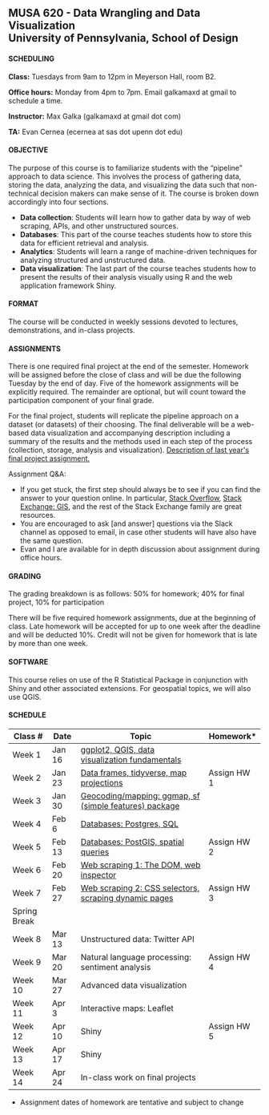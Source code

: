 ## MUSA 620 - Data Wrangling and Data Visualization<br>University of Pennsylvania, School of Design

#### SCHEDULING

**Class:** Tuesdays from 9am to 12pm in Meyerson Hall, room B2.

**Office hours:** Monday from 4pm to 7pm. Email galkamaxd at gmail to schedule a time.

**Instructor:** Max Galka (galkamaxd at gmail dot com)

**TA:** Evan Cernea (ecernea at sas dot upenn dot edu)

#### OBJECTIVE

The purpose of this course is to familiarize students with the “pipeline” approach to data science. This involves the process of gathering data, storing the data, analyzing the data, and visualizing the data such that non-technical decision makers can make sense of it. The course is broken down accordingly into four sections.

- **Data collection**: Students will learn how to gather data by way of web scraping, APIs, and other unstructured sources.
- **Databases**: This part of the course teaches students how to store this data for efficient retrieval and analysis.
- **Analytics**: Students will learn a range of machine-driven techniques for analyzing structured and unstructured data.
- **Data visualization**: The last part of the course teaches students how to present the results of their analysis visually using R and the web application framework Shiny.

#### FORMAT

The course will be conducted in weekly sessions devoted to lectures, demonstrations, and in-class projects.

#### ASSIGNMENTS

There is one required final project at the end of the semester. Homework will be assigned before the close of class and will be due the following Tuesday by the end of day. Five of the homework assignments will be explicitly required. The remainder are optional, but will count toward the participation component of your final grade.

For the final project, students will replicate the pipeline approach on a dataset (or datasets) of their choosing. The final deliverable will be a web-based data visualization and accompanying description including a summary of the results and the methods used in each step of the process (collection, storage, analysis and visualization). [Description of last year's final project assignment.](https://github.com/MUSA-620-Fall-2017/final-project)

Assignment Q&A:
- If you get stuck, the first step should always be to see if you can find the answer to your question online. In particular, [Stack Overflow](https://stackoverflow.com/), [Stack Exchange: GIS](https://gis.stackexchange.com/), and the rest of the Stack Exchange family are great resources.
- You are encouraged to ask [and answer] questions via the Slack channel as opposed to email, in case other students will have also have the same question.
- Evan and I are available for in depth discussion about assignment during office hours. 

#### GRADING

The grading breakdown is as follows: 50% for homework; 40% for final project, 10% for participation

There will be five required homework assignments, due at the beginning of class. Late homework will be accepted for up to one week after the deadline and will be deducted 10%. Credit will not be given for homework that is late by more than one week.

#### SOFTWARE

This course relies on use of the R Statistical Package in conjunction with Shiny and other associated extensions. For geospatial topics, we will also use QGIS.

#### SCHEDULE

| Class # | Date | Topic | Homework* |
|-----|------|-------|-------|
| Week 1 | Jan 16 | [ggplot2, QGIS, data visualization fundamentals](https://github.com/MUSA-620-Spring-2018/MUSA-620-Week-1) |  |
| Week 2 | Jan 23 | [Data frames, tidyverse, map projections](https://github.com/MUSA-620-Spring-2018/MUSA-620-Week-2) |Assign HW 1|
| Week 3 | Jan 30 | [Geocoding/mapping: ggmap, sf (simple features) package](https://github.com/MUSA-620-Spring-2018/MUSA-620-Week-3) ||
| Week 4 | Feb 6 | [Databases: Postgres, SQL](https://github.com/MUSA-620-Spring-2018/MUSA-620-Week-4) ||
| Week 5 | Feb 13 | [Databases: PostGIS, spatial queries](https://github.com/MUSA-620-Spring-2018/MUSA-620-Week-5) |Assign HW 2|
| Week 6 | Feb 20 | [Web scraping 1: The DOM, web inspector](https://github.com/MUSA-620-Spring-2018/MUSA-620-Week-6) ||
| Week 7 | Feb 27 | [Web scraping 2: CSS selectors, scraping dynamic pages](https://github.com/MUSA-620-Spring-2018/MUSA-620-Week-7) |Assign HW 3|
| Spring Break|
| Week 8|Mar 13| Unstructured data: Twitter API||
| Week 9|	Mar 20| Natural language processing: sentiment analysis|Assign HW 4|
|Week 10|	Mar 27	| Advanced data visualization||
|Week 11|	Apr 3		 | Interactive maps: Leaflet||
|Week 12	|Apr 10		| Shiny |Assign HW 5|
|Week 13	|Apr 17		| Shiny ||
|Week 14	|Apr 24		|In-class work on final projects||

* Assignment dates of homework are tentative and subject to change

